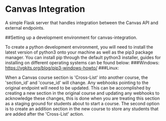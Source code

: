 # Canvas Integration
A simple Flask server that handles integration between the Canvas API and external endpoints.

##Setting up a development environment for canvas-integration.

To create a python development environment, you will need to install the latest version of python3 onto your machine as well as the pip3 package manager.
You can install pip through the default python3 installer, guides for installing on different operating systems can be found below:
###Windows:	
	https://vgkits.org/blog/pip3-windows-howto/
###Linux:


When a Canvas course section is 'Cross-List' into another course, the 'section_id' and 'course_id' will change. Any webhooks pointing to the original endpoint will need to be updated. This can be accomplished by creating a new section in the original course and updating any webhooks to acknowledge these changes, this is done when you are treating this section as a staging ground for students about to start a course. The second option is to create an addition section in the new course to store any students that are added after the 'Cross-List' action.
